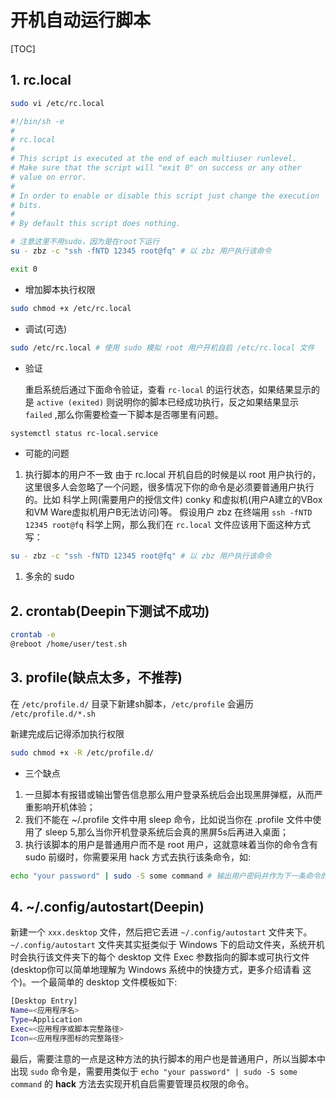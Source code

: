 # 开机自动运行脚本

[TOC]

## 1. rc.local

```sh
sudo vi /etc/rc.local
```

```sh
#!/bin/sh -e
#
# rc.local
#
# This script is executed at the end of each multiuser runlevel.
# Make sure that the script will "exit 0" on success or any other
# value on error.
#
# In order to enable or disable this script just change the execution
# bits.
#
# By default this script does nothing.

# 注意这里不用sudo，因为是在root下运行
su - zbz -c "ssh -fNTD 12345 root@fq" # 以 zbz 用户执行该命令

exit 0
```

- 增加脚本执行权限

```sh
sudo chmod +x /etc/rc.local
```

- 调试(可选)

```sh
sudo /etc/rc.local # 使用 sudo 模拟 root 用户开机自启 /etc/rc.local 文件
```

- 验证

  重启系统后通过下面命令验证，查看 `rc-local` 的运行状态，如果结果显示的是 `active (exited)` 则说明你的脚本已经成功执行，反之如果结果显示 `failed` ,那么你需要检查一下脚本是否哪里有问题。

```sh
systemctl status rc-local.service
```

- 可能的问题

1. 执行脚本的用户不一致
   由于 rc.local 开机自启的时候是以 root 用户执行的，这里很多人会忽略了一个问题，很多情况下你的命令是必须要普通用户执行的。比如 科学上网(需要用户的授信文件) conky 和虚拟机(用户A建立的VBox和VM Ware虚拟机用户B无法访问)等。
   假设用户 zbz 在终端用 `ssh -fNTD 12345 root@fq` 科学上网，那么我们在 `rc.local` 文件应该用下面这种方式写：

```sh
su - zbz -c "ssh -fNTD 12345 root@fq" # 以 zbz 用户执行该命令
```

1. 多余的 sudo

## 2. crontab(Deepin下测试不成功)

```sh
crontab -e
@reboot /home/user/test.sh
```

## 3. profile(缺点太多，不推荐)

在 `/etc/profile.d/` 目录下新建sh脚本，`/etc/profile` 会遍历 `/etc/profile.d/*.sh`

新建完成后记得添加执行权限

```sh
sudo chmod +x -R /etc/profile.d/
```

- 三个缺点

1. 一旦脚本有报错或输出警告信息那么用户登录系统后会出现黑屏弹框，从而严重影响开机体验；
2. 我们不能在 ~/.profile 文件中用 sleep 命令，比如说当你在 .profile 文件中使用了 sleep 5,那么当你开机登录系统后会真的黑屏5s后再进入桌面；
3. 执行该脚本的用户是普通用户而不是 root 用户，这就意味着当你的命令含有 sudo 前缀时，你需要采用 hack 方式去执行该条命令，如:

```sh
echo "your password" | sudo -S some command # 输出用户密码并作为下一条命令的输入
```

## 4. ~/.config/autostart(Deepin)

新建一个 `xxx.desktop` 文件，然后把它丢进 `~/.config/autostart` 文件夹下。`~/.config/autostart` 文件夹其实挺类似于 Windows 下的启动文件夹，系统开机时会执行该文件夹下的每个 desktop 文件 Exec 参数指向的脚本或可执行文件(desktop你可以简单地理解为 Windows 系统中的快捷方式，更多介绍请看 这个)。一个最简单的 desktop 文件模板如下:

```sh
[Desktop Entry]
Name=<应用程序名>
Type=Application
Exec=<应用程序或脚本完整路径>
Icon=<应用程序图标的完整路径>
```

最后，需要注意的一点是这种方法的执行脚本的用户也是普通用户，所以当脚本中出现 `sudo` 命令是，需要用类似于 `echo "your password" | sudo -S some command` 的 **hack** 方法去实现开机自启需要管理员权限的命令。
